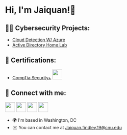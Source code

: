 <h1>Hi, I'm Jaiquan!👋 

<h2>👨‍💻 Cybersecurity Projects:</h2>

- [Cloud Detection W/ Azure](https://github.com/Jfindley5/Cloud-Detection-W-Azure)
- [Active Directory Home Lab](https://github.com/Jfindley5/ActiveDirectoryLab)

<h2>📃 Certifications:</h2>

- [CompTia Security+](https://www.credly.com/badges/ef82497f-545b-46d5-8f60-a5f5ec574675/linked_in_profile) <a href="https://www.credly.com/badges/ef82497f-545b-46d5-8f60-a5f5ec574675/linked_in_profile" target="_blank" rel="noreferrer"><img src="https://images.credly.com/size/680x680/images/74790a75-8451-400a-8536-92d792c5184a/CompTIA_Security_2Bce.png" width="32" height="32" /></a>
  

  


<h2> 🤳 Connect with me:</h2>

<p align="left">
<a href="https://www.linkedin.com/in/jaiquan-findley-1b7809201" target="_blank" rel="noreferrer"><img src="https://raw.githubusercontent.com/danielcranney/readme-generator/main/public/icons/socials/linkedin.svg" width="32" height="32" /></a> <a href="https://medium.com/@jaiquan.findley.19" target="_blank" rel="noreferrer"><img src="https://miro.medium.com/max/800/1*sHhtYhaCe2Uc3IU0IgKwIQ.png" width="32" height="32" /></a> <a href="https://www.instagram.com/jfindley5/" target="_blank" rel="noreferrer"><img src="https://raw.githubusercontent.com/danielcranney/readme-generator/main/public/icons/socials/instagram.svg" width="32" height="32" /></a> <a href="https://twitter.com/JFindl3y" target="_blank" rel="noreferrer"><img src="https://raw.githubusercontent.com/danielcranney/readme-generator/main/public/icons/socials/twitter.svg" width="32" height="32" /></a> </p>
  

  
* 🌍  I'm based in Washington, DC 
* ✉️  You can contact me at [Jaiquan.findley.19@cnu.edu](mailto:Jaiquan.findley.19@cnu.edu)

<!--
**Jfindley5/Jfindley5** is a ✨ _special_ ✨ repository because its `README.md` (this file) appears on your GitHub profile.

Here are some ideas to get you started:

- 🔭 I’m currently working on ...
- 🌱 I’m currently learning ...
- 👯 I’m looking to collaborate on ...
- 🤔 I’m looking for help with ...
- 💬 Ask me about ...
- 📫 How to reach me: ...
- 😄 Pronouns: ...
- ⚡ Fun fact: ...
-->
